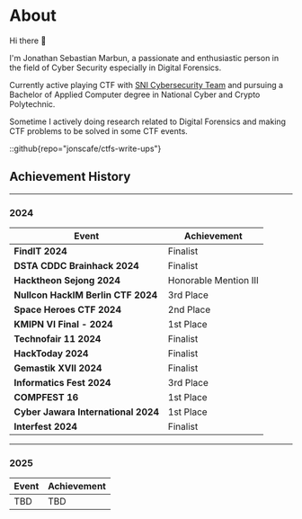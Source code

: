 # About
Hi there 👋

I'm Jonathan Sebastian Marbun, a passionate and enthusiastic person in the field of Cyber Security especially in Digital Forensics.

Currently active playing CTF with [SNI Cybersecurity Team](https://serikatnewbie.me) and pursuing a Bachelor of Applied Computer degree in National Cyber and Crypto Polytechnic.

Sometime I actively doing research related to Digital Forensics and making CTF problems to be solved in some CTF events.

::github{repo="jonscafe/ctfs-write-ups"}

## Achievement History
---
### 2024
| Event | Achievement |
|------------------------------|--------------|
| **FindIT 2024** | Finalist |
| **DSTA CDDC Brainhack 2024** | Finalist |
| **Hacktheon Sejong 2024** | Honorable Mention III |
| **Nullcon HackIM Berlin CTF 2024** | 3rd Place |
| **Space Heroes CTF 2024** | 2nd Place |
| **KMIPN VI Final - 2024** | 1st Place |
| **Technofair 11 2024** | Finalist |
| **HackToday 2024** | Finalist |
| **Gemastik XVII 2024** | Finalist |
| **Informatics Fest 2024** | 3rd Place |
| **COMPFEST 16** | 1st Place |
| **Cyber Jawara International 2024** | 1st Place |
| **Interfest 2024** | Finalist |
---
### 2025
| Event | Achievement |
|------------------------------|--------------|
| TBD | TBD |
